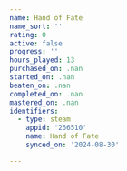 ```yaml
---
name: Hand of Fate
name_sort: ''
rating: 0
active: false
progress: ''
hours_played: 13
purchased_on: .nan
started_on: .nan
beaten_on: .nan
completed_on: .nan
mastered_on: .nan
identifiers:
  - type: steam
    appid: '266510'
    name: Hand of Fate
    synced_on: '2024-08-30'

---
```

